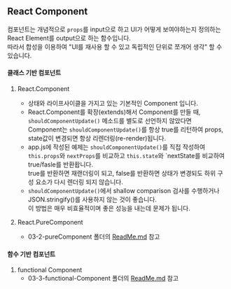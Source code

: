 ## React Component  
컴포넌트는 개념적으로 `props`를 input으로 하고 UI가 어떻게 보여야하는지 정의하는 React Element를 output으로 하는 함수입니다.  
따라서 합성을 이용하여 "UI를 재사용 할 수 있고 독립적인 단위로 쪼개어 생각" 할 수 있습니다.

#### 클래스 기반 컴포넌트

1. React.Component  
    - 상태와 라이프사이클을 가지고 있는 기본적인 Component 입니다.  
    - React.Component를 확장(extends)해서 Component를 만들 때, `shouldComponentUpdate()` 메소드를 별도로 선언하지 않았다면  
        Component는 `shouldComponentUpdate()`를 항상 true를 리턴하여 props, state값이 변경되면 항상 리렌더링(re-render)됩니다.  
    - app.js에 작성된 예제는 `shouldComponentUpdate()`를 직접 작성하여 `this.props`와 `nextProps`를 비교하고 `this.state`와 `nextState를 비교하여       true/fasle를 반환홥니다.  
        true를 반환하면 재랜더링이 되고, false를 반환하면 상태가 변경되도 하위 구성 요소가 다시 렌더링 되지 않습니다.  
    - `shouldComponentUpdate()`에서 shallow comparison 검사를 수행하거나 JSON.stringify()를 사용하지 않는 것이 좋습니다.  
        이 방법은 매우 비효율적이며 좋은 성능을 내는데 문제가 됩니다.

2. React.PureComponent
    - 03-2-pureComponent 폴더의 [ReadMe.md](../03-2-pureComponent/ReadMe.md) 참고
    

#### 함수 기반 컴포넌트

1. functional Component
    - 03-3-functional-Component 폴더의 [ReadMe.md](../03-3-functional-Component/ReadMe.md) 참고